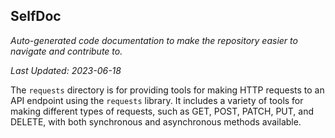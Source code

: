 <!--- START SELFDOC --->
## SelfDoc
_Auto-generated code documentation to make the repository easier to navigate and contribute to._

_Last Updated: 2023-06-18_

The `requests` directory is for providing tools for making HTTP requests to an API endpoint using the `requests` library. It includes a variety of tools for making different types of requests, such as GET, POST, PATCH, PUT, and DELETE, with both synchronous and asynchronous methods available.

<!--- END SELFDOC --->